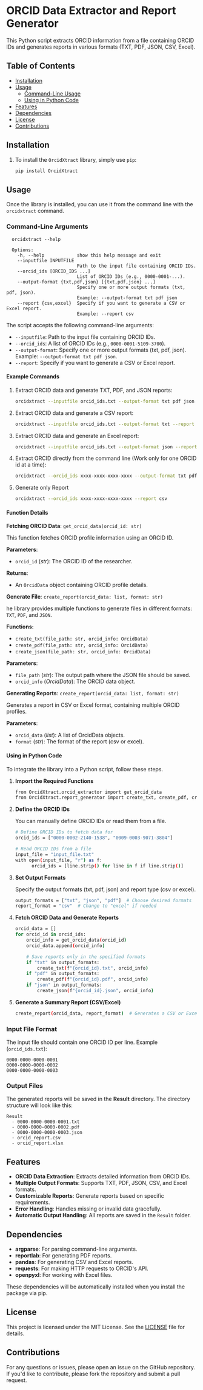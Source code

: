 # ORCID Data Extractor and Report Generator

This Python script extracts ORCID information from a file containing ORCID IDs and generates reports in various formats (TXT, PDF, JSON, CSV, Excel).

## Table of Contents
- [Installation](#installation)
- [Usage](#usage)
  - [Command-Line Usage](#command-line-usage)
  - [Using in Python Code](#using-in-python-code)
- [Features](#features)
- [Dependencies](#dependencies)
- [License](#license)
- [Contributions](#contributions)

## Installation

1. To install the `OrcidXtract` library, simply use `pip`:
   ```bash
   pip install OrcidXtract

## Usage

Once the library is installed, you can use it from the command line with the `orcidxtract` command.

### Command-Line Arguments

      orcidxtract --help
   
      Options:
        -h, --help            show this help message and exit
        --inputfile INPUTFILE
                              Path to the input file containing ORCID IDs.
        --orcid_ids [ORCID_IDS ...]
                              List of ORCID IDs (e.g., 0000-0001-...).
        --output-format {txt,pdf,json} [{txt,pdf,json} ...]
                              Specify one or more output formats (txt, pdf, json).
                              Example: --output-format txt pdf json
        --report {csv,excel}  Specify if you want to generate a CSV or Excel report.
                              Example: --report csv

The script accepts the following command-line arguments:

- `--inputfile`: Path to the input file containing ORCID IDs.
- `--orcid_ids`: A list of ORCID IDs (e.g., `0000-0001-5109-3700`).
- `--output-format`: Specify one or more output formats (txt, pdf, json). Example: `--output-format txt pdf json`. 
- `--report`: Specify if you want to generate a CSV or Excel report.

#### Example Commands

1. Extract ORCID data and generate TXT, PDF, and JSON reports:
   ```bash
   orcidxtract --inputfile orcid_ids.txt --output-format txt pdf json
2. Extract ORCID data and generate a CSV report:
   ```bash
   orcidxtract --inputfile orcid_ids.txt --output-format txt --report csv
3. Extract ORCID data and generate an Excel report:
   ```bash
   orcidxtract --inputfile orcid_ids.txt --output-format json --report excel
4. Extract ORCID directly from the command line (Work only for one ORCID id at a time):
   ```bash
   orcidxtract --orcid_ids xxxx-xxxx-xxxx-xxxx --output-format txt pdf json  --report csv   
5. Generate only Report
   ```bash
   orcidxtract --orcid_ids xxxx-xxxx-xxxx-xxxx --report csv

#### Function Details

**Fetching ORCID Data**: `get_orcid_data(orcid_id: str)`

This function fetches ORCID profile information using an ORCID ID.

   **Parameters**:
   - `orcid_id` (*str*): The ORCID ID of the researcher.
   
   **Returns**:
   - An `OrcidData` object containing ORCID profile details.

**Generate File**: `create_report(orcid_data: list, format: str)`

he library provides multiple functions to generate files in different formats: `TXT`, `PDF`, and `JSON`.

   **Functions:**
   - `create_txt(file_path: str, orcid_info: OrcidData)`
   - `create_pdf(file_path: str, orcid_info: OrcidData)`
   - `create_json(file_path: str, orcid_info: OrcidData)`

   **Parameters**:
   - `file_path` (*str*): The output path where the JSON file should be saved. 
   - `orcid_info` (*OrcidData*): The ORCID data object.

**Generating Reports**: `create_report(orcid_data: list, format: str)`

Generates a report in CSV or Excel format, containing multiple ORCID profiles.

   **Parameters**:
   - `orcid_data` (*list*): A list of OrcidData objects.
   - `format` (*str*): The format of the report (csv or excel).

#### Using in Python Code

To integrate the library into a Python script, follow these steps.

1. **Import the Required Functions**

   ```bash
   from OrcidXtract.orcid_extractor import get_orcid_data
   from OrcidXtract.report_generator import create_txt, create_pdf, create_json, create_report

2. **Define the ORCID IDs**

   You can manually define ORCID IDs or read them from a file.

   ```bash
   # Define ORCID IDs to fetch data for
   orcid_ids = ["0000-0002-2140-1538", "0009-0003-9071-3804"]

   # Read ORCID IDs from a file
   input_file = "input_file.txt"
   with open(input_file, "r") as f:
         orcid_ids = [line.strip() for line in f if line.strip()]
   
3. **Set Output Formats**

   Specify the output formats (txt, pdf, json) and report type (csv or excel).
   ```bash
   output_formats = ["txt", "json", "pdf"]  # Choose desired formats
   report_format = "csv"  # Change to "excel" if needed

4. **Fetch ORCID Data and Generate Reports**

   ```bash
   orcid_data = []
   for orcid_id in orcid_ids:
       orcid_info = get_orcid_data(orcid_id)
       orcid_data.append(orcid_info)

       # Save reports only in the specified formats
       if "txt" in output_formats:
           create_txt(f"{orcid_id}.txt", orcid_info)
       if "pdf" in output_formats:
           create_pdf(f"{orcid_id}.pdf", orcid_info)
       if "json" in output_formats:
           create_json(f"{orcid_id}.json", orcid_info)

5. **Generate a Summary Report (CSV/Excel)**

   ```bash
   create_report(orcid_data, report_format)  # Generates a CSV or Excel report

### Input File Format

The input file should contain one ORCID ID per line. Example (`orcid_ids.txt`):

    0000-0000-0000-0001
    0000-0000-0000-0002
    0000-0000-0000-0003

### Output Files

The generated reports will be saved in the **Result** directory. The directory structure will look like this:

    Result
      - 0000-0000-0000-0001.txt
      - 0000-0000-0000-0002.pdf
      - 0000-0000-0000-0003.json
      - orcid_report.csv
      - orcid_report.xlsx

## Features

- **ORCID Data Extraction**: Extracts detailed information from ORCID IDs.
- **Multiple Output Formats**: Supports TXT, PDF, JSON, CSV, and Excel formats.
- **Customizable Reports**: Generate reports based on specific requirements.
- **Error Handling**: Handles missing or invalid data gracefully.
- **Automatic Output Handling**: All reports are saved in the `Result` folder.

## Dependencies

- **argparse**: For parsing command-line arguments.
- **reportlab**: For generating PDF reports.
- **pandas**: For generating CSV and Excel reports.
- **requests**: For making HTTP requests to ORCID's API.
- **openpyxl**: For working with Excel files.

These dependencies will be automatically installed when you install the package via pip.

## License

This project is licensed under the MIT License. See the [LICENSE](https://github.com/SafialIslam302/ORCID-Information/blob/master/LICENSE) file for details.

## Contributions

For any questions or issues, please open an issue on the GitHub repository. If you'd like to contribute, please fork the repository and submit a pull request.

